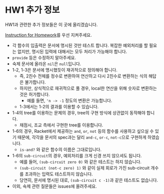 # HW1 추가 정보 #

HW1과 관련한 추가 정보들은 이 곳에 올리겠습니다.

[Instruction for Homework](instr-hw.md)를 우선 지켜주세요.

- 각 함수의 입출력은 문서에 명시된 것만 테스트 합니다. 복잡한 예외처리를 할 필요는 없지만, 명시된 입력에 대해서는 모두 처리가 가능해야 합니다.
- `provide` 등은 수정하지 말아주세요.
- 숙제 문서에 올라온 `nil`은 `null`입니다.
- 1-2, 1-3은 문서에 명시했듯이 재귀적으로 정의해야 합니다.
  + 즉, 2친수 전체를 정수로 변환하여 연산하고 다시 2친수로 변환하는 식의 해답은 불가합니다.
  + 하지만, 상식적으로 재귀적으로 풀 경우, local한 연산을 위해 숫자로 변환하는 것은 허가합니다.
    * 예를 들면, `'n -> -1` 정도의 변환은 가능합니다.
  + 1-3에서는 1-2의 결과를 이용할 수 있습니다.
- 1-4의 tree를 이용하는 문제의 경우, tree의 구현 방식에 상관없이 동작해야 합니다.
  + 채점시, 조교 측에서 구현한 tree를 이용합니다.
- 1-6의 경우, Racket에서 제공하는 `and`, `or`, `not` 등의 함수를 사용하고 싶으실 수 있기 때문에, 각각을 문서의 spec과는 달리 `and-c`, `or-c`, `not-c`으로 구현하게 하였습니다.
  + `is-and?` 와 같은 함수의 이름은 그대로입니다.
- 1-6의 `sub-circuit`의 경우, 예외처리를 크게 신경 쓰지 않으셔도 됩니다.
  + 예를 들어, `(sub-circuit zero 0)` 와 같은 테스트는 하지 않습니다.
  + `(sub-circuit (not-c zero) 1)` 와 같이 실제 회로가 가진 sub-circuit 개수를 초과하는 입력도 테스트하지 않습니다.
  + 당연히, 문서에 명시된 대로, `(sub-circuit c -1)`과 같은 테스트도 없습니다.
- 이외, 숙제 관련 질문들은 issues에 올려주세요.
